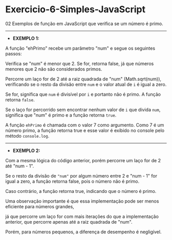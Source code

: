 # Exercicio-6-Simples-JavaScript

02 Exemplos de função em JavaScript que verifica se um número é primo.
***
* **EXEMPLO 1:**

A função "ehPrimo" recebe um parâmetro "num" e segue os seguintes passos:

Verifica se "num" é menor que 2. Se for, retorna false, já que números menores que 2 não são considerados primos.

Percorre um laço for de 2 até a raiz quadrada de "num" (Math.sqrt(num)), verificando se o resto da divisão entre `num` e o valor atual de `i` é igual a zero. 

Se for, significa que `num` é divisível por `i` e portanto não é primo. A função retorna `false`.

Se o laço for percorrido sem encontrar nenhum valor de `i` que divida `num`, significa que "num" é primo e a função retorna `true`.

A função `ehPrimo` é chamada com o valor 7 como argumento. Como 7 é um número primo, a função retorna true e esse valor é exibido no console pelo método `console.log`.

***

* **EXEMPLO 2:**
  
Com a mesma lógica do código anterior, porém percorre um laço for de 2 até "num - 1". 

Se o resto da divisão de `"num"` por algum número entre 2 e "num - 1" for igual a zero, a função retorna false, pois o número não é primo. 

Caso contrário, a função retorna true, indicando que o número é primo.

Uma observação importante é que essa implementação pode ser menos eficiente para números grandes, 

já que percorre um laço for com mais iterações do que a implementação anterior, que percorre apenas até a raiz quadrada de "num". 

Porém, para números pequenos, a diferença de desempenho é negligível.
